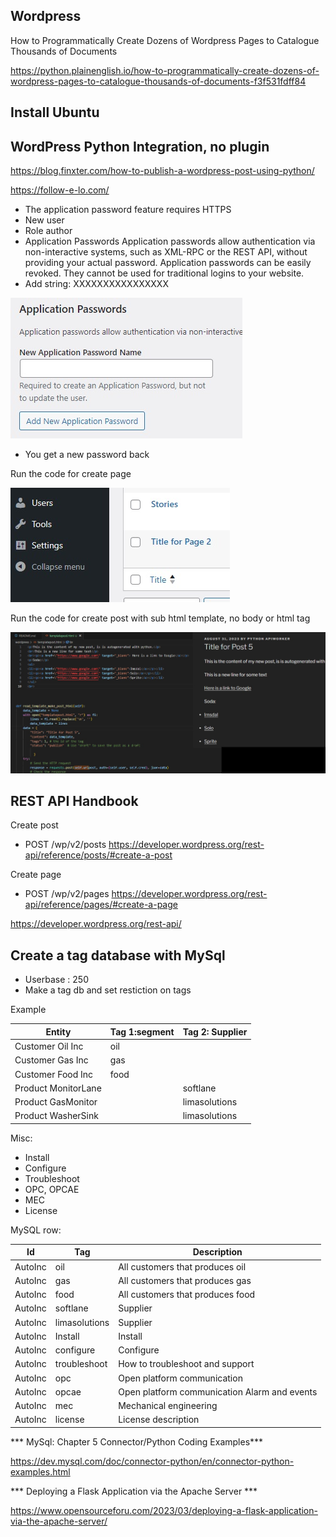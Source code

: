 ## Wordpress

How to Programmatically Create Dozens of Wordpress Pages to Catalogue Thousands of Documents

https://python.plainenglish.io/how-to-programmatically-create-dozens-of-wordpress-pages-to-catalogue-thousands-of-documents-f3f531fdff84

## Install Ubuntu

## WordPress Python Integration, no plugin

https://blog.finxter.com/how-to-publish-a-wordpress-post-using-python/

https://follow-e-lo.com/

* The application password feature requires HTTPS
* New user
* Role author
* Application Passwords
Application passwords allow authentication via non-interactive systems, such as XML-RPC or the REST API, without providing your actual password. Application passwords can be easily revoked. They cannot be used for traditional logins to your website. 
* Add string: XXXXXXXXXXXXXXXX


![Wp pass create](https://github.com/spawnmarvel/quickguides/blob/main/wordpress/images/apppass.jpg)

* You get a new password back

Run the code for create page

![Python page](https://github.com/spawnmarvel/quickguides/blob/main/wordpress/images/resultpage.jpg)

Run the code for create post with sub html template, no body or html tag

![With HTML template](https://github.com/spawnmarvel/quickguides/blob/main/wordpress/images/withtemplate.jpg)

## REST API Handbook


Create post
* POST /wp/v2/posts
https://developer.wordpress.org/rest-api/reference/posts/#create-a-post

Create page
* POST /wp/v2/pages
https://developer.wordpress.org/rest-api/reference/pages/#create-a-page



https://developer.wordpress.org/rest-api/

## Create a tag database with MySql

* Userbase : 250
* Make a tag db and set restiction on tags

Example

| Entity              | Tag 1:segment |  Tag 2: Supplier |
| -------------       | ------------- | -------------    |
| Customer Oil Inc    | oil           |                  |
| Customer Gas Inc    | gas           |                  |
| Customer Food Inc   | food          |                  |
| Product MonitorLane |               | softlane         | 
| Product GasMonitor  |               | limasolutions    |
| Product WasherSink  |               | limasolutions    |

Misc:
* Install
* Configure
* Troubleshoot
* OPC, OPCAE
* MEC
* License

MySQL row:

| Id       |  Tag           | Description  |
| -------- | -------------  | ------------ |
| AutoInc  | oil            | All customers that produces oil  |
| AutoInc  | gas            | All customers that produces gas  |
| AutoInc  | food           | All customers that produces food |
| AutoInc  | softlane       | Supplier  |
| AutoInc  | limasolutions  | Supplier  |
| AutoInc  | Install        | Install   |
| AutoInc  | configure      | Configure |
| AutoInc  | troubleshoot   | How to troubleshoot and support   |
| AutoInc  | opc            | Open platform communication       |
| AutoInc  | opcae          | Open platform communication Alarm  and events |
| AutoInc  | mec            | Mechanical engineering   |
| AutoInc  | license        | License description   |






*** MySql: Chapter 5 Connector/Python Coding Examples***

https://dev.mysql.com/doc/connector-python/en/connector-python-examples.html


*** Deploying a Flask Application via the Apache Server ***

https://www.opensourceforu.com/2023/03/deploying-a-flask-application-via-the-apache-server/